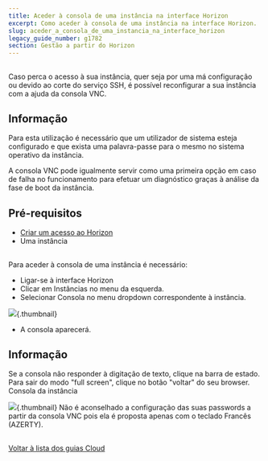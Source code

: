 ```yaml
---
title: Aceder à consola de uma instância na interface Horizon
excerpt: Como aceder à consola de uma instância na interface Horizon.
slug: aceder_a_consola_de_uma_instancia_na_interface_horizon
legacy_guide_number: g1782
section: Gestão a partir do Horizon
---
```



## 
Caso perca o acesso à sua instância, quer seja por uma má configuração ou devido ao corte do serviço SSH, é possível reconfigurar a sua instância com a ajuda da consola VNC.

## Informação
Para esta utilização é necessário que um utilizador de sistema esteja configurado e que exista uma palavra-passe para o mesmo no sistema operativo da instância.

A consola VNC pode igualmente servir como uma primeira opção em caso de falha no funcionamento para efetuar um diagnóstico graças à análise da fase de boot da instância.


## Pré-requisitos

- [Criar um acesso ao Horizon]({legacy}1773)
- Uma instância




## 
Para aceder à consola de uma instância é necessário:


- Ligar-se à interface Horizon
- Clicar em Instâncias no menu da esquerda.
- Selecionar Consola no menu dropdown correspondente à instância.



![](images/img_2658.jpg){.thumbnail}

- A consola aparecerá.



## Informação
Se a consola não responder à digitação de texto, clique na barra de estado.
Para sair do modo "full screen", clique no botão "voltar" do seu browser.
Consola da instância

![](images/img_2657.jpg){.thumbnail}
Não é aconselhado a configuração das suas passwords a partir da consola VNC pois ela é proposta apenas com o teclado Francês (AZERTY).


## 
[Voltar à lista dos guias Cloud]({legacy}1785)

